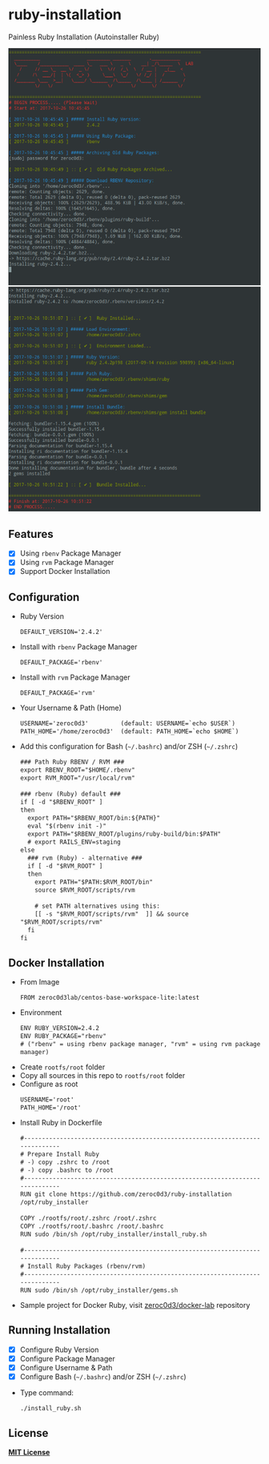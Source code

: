 # ruby-installation
Painless Ruby Installation (Autoinstaller Ruby)

![alt text](https://github.com/zeroc0d3/ruby-installation/blob/master/snapshot/install_ruby1.png)
![alt text](https://github.com/zeroc0d3/ruby-installation/blob/master/snapshot/install_ruby2.png)

## Features
- [X] Using `rbenv` Package Manager
- [X] Using `rvm` Package Manager
- [X] Support Docker Installation

## Configuration
* Ruby Version
  ```
  DEFAULT_VERSION='2.4.2'
  ```
* Install with `rbenv` Package Manager
  ```
  DEFAULT_PACKAGE='rbenv'
  ```
* Install with `rvm` Package Manager
  ```
  DEFAULT_PACKAGE='rvm'
  ```
* Your Username & Path (Home)
  ```
  USERNAME='zeroc0d3'         (default: USERNAME=`echo $USER`)
  PATH_HOME='/home/zeroc0d3'  (default: PATH_HOME=`echo $HOME`)
  ```    
* Add this configuration for Bash (`~/.bashrc`) and/or ZSH (`~/.zshrc`) 
  ```
  ### Path Ruby RBENV / RVM ###
  export RBENV_ROOT="$HOME/.rbenv"
  export RVM_ROOT="/usr/local/rvm"

  ### rbenv (Ruby) default ###
  if [ -d "$RBENV_ROOT" ] 
  then
    export PATH="$RBENV_ROOT/bin:${PATH}"
    eval "$(rbenv init -)"
    export PATH="$RBENV_ROOT/plugins/ruby-build/bin:$PATH"
    # export RAILS_ENV=staging
  else
    ### rvm (Ruby) - alternative ###
    if [ -d "$RVM_ROOT" ] 
    then
      export PATH="$PATH:$RVM_ROOT/bin"
      source $RVM_ROOT/scripts/rvm

      # set PATH alternatives using this:
      [[ -s "$RVM_ROOT/scripts/rvm"  ]] && source "$RVM_ROOT/scripts/rvm"
    fi 
  fi
  ```

## Docker Installation
* From Image
  ```
  FROM zeroc0d3lab/centos-base-workspace-lite:latest
  ```
* Environment
  ```
  ENV RUBY_VERSION=2.4.2
  ENV RUBY_PACKAGE="rbenv"
  # ("rbenv" = using rbenv package manager, "rvm" = using rvm package manager)
  ```
* Create `rootfs/root` folder
* Copy all sources in this repo to `rootfs/root` folder
* Configure as root 
  ```
  USERNAME='root'
  PATH_HOME='/root'
  ```    
* Install Ruby in Dockerfile
  ```
  #-----------------------------------------------------------------------------
  # Prepare Install Ruby
  # -) copy .zshrc to /root
  # -) copy .bashrc to /root
  #-----------------------------------------------------------------------------
  RUN git clone https://github.com/zeroc0d3/ruby-installation /opt/ruby_installer 

  COPY ./rootfs/root/.zshrc /root/.zshrc
  COPY ./rootfs/root/.bashrc /root/.bashrc
  RUN sudo /bin/sh /opt/ruby_installer/install_ruby.sh

  #-----------------------------------------------------------------------------
  # Install Ruby Packages (rbenv/rvm)
  #-----------------------------------------------------------------------------
  RUN sudo /bin/sh /opt/ruby_installer/gems.sh
  ```
* Sample project for Docker Ruby, visit [zeroc0d3/docker-lab](https://github.com/zeroc0d3/docker-lab) repository
    
  
## Running Installation
* [X] Configure Ruby Version
* [X] Configure Package Manager
* [X] Configure Username & Path
* [X] Configure Bash (`~/.bashrc`) and/or ZSH (`~/.zshrc`)
* Type command:
  ```
  ./install_ruby.sh
  ```

## License
[**MIT License**](https://github.com/zeroc0d3/ruby-installation/blob/master/LICENSE)